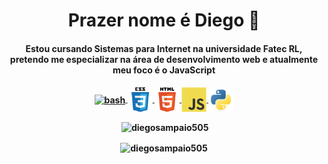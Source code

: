 <h1 align="center">Prazer nome é Diego 👹</h1>

<h4 align="center"> Estou cursando Sistemas para Internet na universidade Fatec RL, pretendo me especializar na área de desenvolvimento web e atualmente meu foco é o JavaScript <h4>


<p align="center">
<a href="https://www.gnu.org/software/bash/" target="_blank" rel="noreferrer"> <img align="center" src="https://www.vectorlogo.zone/logos/gnu_bash/gnu_bash-icon.svg" alt="bash" width="40" height="40"/> </a> <a href="https://www.w3schools.com/css/" target="_blank" rel="noreferrer">
<img align="center" src="https://raw.githubusercontent.com/devicons/devicon/master/icons/css3/css3-original-wordmark.svg" alt="css3" width="40" height="40"/></a><a href="https://www.w3.org/html/" target="_blank" rel="noreferrer"> <img align="center" src="https://raw.githubusercontent.com/devicons/devicon/master/icons/html5/html5-original-wordmark.svg" alt="html5" width="40" height="40"/> </a><a href="https://developer.mozilla.org/en-US/docs/Web/JavaScript" target="_blank" rel="noreferrer"> <img align="center" src="https://raw.githubusercontent.com/devicons/devicon/master/icons/javascript/javascript-original.svg" alt="javascript" width="40" height="40"/> </a><a href="https://www.python.org" target="_blank" rel="noreferrer"> <img align="center" src="https://raw.githubusercontent.com/devicons/devicon/master/icons/python/python-original.svg" alt="python" width="40" height="40"/></a>
</p>


<p align="center">&nbsp;<img align="center" src="https://github-readme-stats.vercel.app/api?username=diegosampaio505&show_icons=true&theme=synthwave&locale=en" alt="diegosampaio505" /></p> <p align="center"><img align="center" src="https://github-readme-stats.vercel.app/api/top-langs?username=diegosampaio505&show_icons=true&theme=synthwave&locale=en&layout=compact" alt="diegosampaio505" /></p
